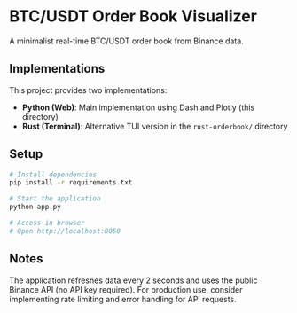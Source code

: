 # BTC/USDT Order Book Visualizer

A minimalist real-time BTC/USDT order book from Binance data.

## Implementations

This project provides two implementations:
- **Python (Web)**: Main implementation using Dash and Plotly (this directory)
- **Rust (Terminal)**: Alternative TUI version in the `rust-orderbook/` directory

## Setup

```bash
# Install dependencies
pip install -r requirements.txt

# Start the application
python app.py

# Access in browser
# Open http://localhost:8050
```

## Notes

The application refreshes data every 2 seconds and uses the public Binance API (no API key required). For production use, consider implementing rate limiting and error handling for API requests.